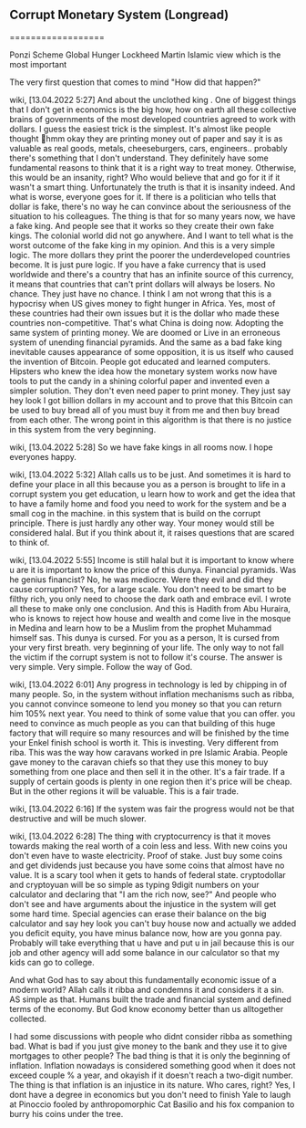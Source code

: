 

## Corrupt Monetary System (Longread)
==================
<style>
  code {
    white-space : pre-wrap !important;
    word-break: break-word;
  }
</style>


Ponzi Scheme
Global Hunger
Lockheed Martin
Islamic view which is the most important



The very first question that comes to mind "How did that happen?"

wiki, [13.04.2022 5:27]
And about the unclothed king .
One of biggest things that I don't get in economics is the big how, how on earth all these collective brains of governments of the most developed countries agreed to work with dollars. I guess the easiest trick is the simplest. It's almost like people thought 🤔hmm okay they are printing money out of paper and say it is as valuable as real goods, metals, cheeseburgers, cars, engineers.. probably there's something that I don't understand. They definitely have some fundamental reasons to think that it is a right way to treat money. Otherwise, this would be an insanity, right? Who would believe that and go for it if it wasn't a smart thing. 
Unfortunately the truth is that it is insanity indeed. And what is worse, everyone goes for it. If there is a politician who tells that dollar is fake, there's no way he can convince about the seriousness of the situation to his colleagues.
The thing is that for so many years now, we have a fake king. And people see that it works so they create their own fake kings. The colonial world did not go anywhere.
And I want to tell what is the worst outcome of the fake king in my opinion. And this is a very simple logic. The more dollars they print the poorer the underdeveloped countries become. It is just pure logic. If you have a fake currency that is used worldwide and there's a country that has an infinite source of this currency, it means that countries that can't print dollars will always be losers. No chance. They just have no chance. 
I think I am not wrong that this is a hypocrisy when US gives money to fight hunger in Africa. Yes, most of these countries had their own issues but it is the dollar who made these countries non-competitive.
That's what China is doing now. Adopting the same system of printing money. 
We are doomed or Live in an erroneous system of unending financial pyramids.
And the same as a bad fake king inevitable causes appearance of some opposition,  it is us itself who caused the invention of Bitcoin. People got educated and learned computers.
Hipsters who knew the idea how the monetary system works now have tools to put the candy in a shining colorful paper and invented even a simpler solution. They don't even need paper to print money. They just say hey look I got billion dollars in my account  and to prove that this Bitcoin can be used to buy bread all of you must buy it from me and then buy bread from each other. 
The wrong point in this algorithm is that there is no justice in this system from the very beginning.

wiki, [13.04.2022 5:28]
So we have fake kings in all rooms now. I hope everyones happy.

wiki, [13.04.2022 5:32]
Allah calls us to be just. And sometimes it is hard to define your place in all this because you as a person is brought to life in a corrupt system you get education, u learn how to work and get the idea that to have a family home and food you need to work for the system and be a small cog in the machine. in this system that is build on the corrupt principle. There is just hardly any other way. Your money would still be considered halal. But if you think about it, it raises questions that are scared to think of.

wiki, [13.04.2022 5:55]
Income is still halal but it is important to know where u are it is important to know the price of this dunya.
Financial pyramids.
Was he genius financist? No, he was mediocre. Were they evil and did they cause corruption? Yes, for a large scale. You don't need to be smart to be filthy rich, you only need to choose the dark oath and embrace evil.
I wrote all these to make only one conclusion. And this is Hadith from Abu Huraira, who is knows to reject how house and wealth and come live in the mosque in Medina and learn how to be a Muslim from the prophet Muhammad himself sas.
This dunya is cursed. 
For you as a person, It is cursed from your very first breath.
very beginning of your life. The only way to not fall the victim if the corrupt system is not to follow it's course. 
The answer is very simple. Very simple.
Follow the way of God.

wiki, [13.04.2022 6:01]
Any progress in technology is led by chipping in of many people. So, in the system without inflation mechanisms such as ribba, you cannot convince someone to lend you money so that you can return him 105% next year. You need to think of some value that you can offer. 
 you need to convince as much people as you can that building of this huge factory that will require so many resources and will be finished by the time your Enkel finish school is worth it. This is investing. Very different from riba.
This was the way how caravans worked in pre Islamic Arabia. People gave money to the caravan chiefs so that they use this money to buy something from one place and then sell it in the other.
It's a fair trade. If a supply of certain goods is plenty in one region then it's price will be cheap. But in the other regions it will be valuable. This is a fair trade.

wiki, [13.04.2022 6:16]
If the system was fair the progress would not be that destructive and will be much slower.

wiki, [13.04.2022 6:28]
The thing with cryptocurrency is that it moves towards making the real worth of a coin less and less. With new coins you don't even have to waste electricity. Proof of stake. Just buy some coins and get dividends just because you have some coins that almost have no value. 
It is a scary tool when it gets to hands of federal state.  cryptodollar and cryptoyuan will be so simple as typing 9digit numbers on your calculator and declaring that "I am the rich now, see?" And people who don't see and have arguments about the injustice in the system will get some hard time. 
Special agencies can erase their balance on the big calculator and say hey look you can't buy house now and actually we added you deficit equity, you have minus balance now, how are you gonna pay. Probably will take everything that u have and put u in jail because this is our job and other agency will add some balance in our calculator so that my kids can go to college.

And what God has to say about this fundamentally economic issue of a modern world?
Allah calls it ribba and condemns it and considers it a sin. AS simple as that. Humans built the trade and financial system and defined terms of the economy. But God know economy better than us alltogether collected.

I had some discussions with people who didnt consider ribba as something bad. What is bad if you just give money to the bank and they use it to give mortgages to other people? The bad thing is that it is only the beginning of inflation. Inflation nowadays is considered something good when it does not exceed couple % a year, and okayish if it doesn't reach a two-digit number. The thing is that inflation is an injustice in its nature. 
Who cares, right?
Yes, I dont have a degree in economics but you don't need to finish Yale to laugh at Pinoccio fooled by anthropomorphic Cat Basilio and his fox companion to burry his coins under the tree.